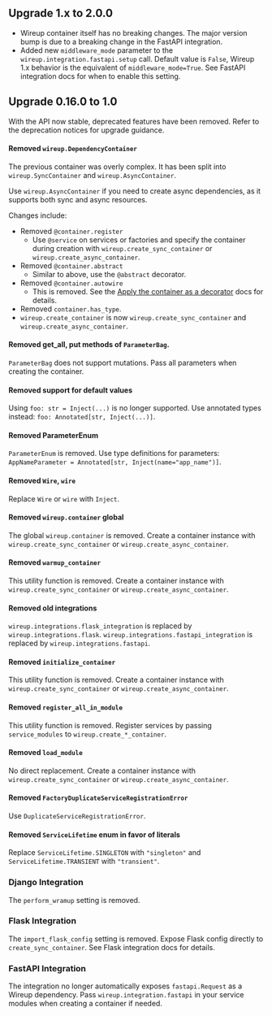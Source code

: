 ## Upgrade 1.x to 2.0.0

* Wireup container itself has no breaking changes. The major version bump is due to a breaking change in the FastAPI
integration.
* Added new `middleware_mode` parameter to the `wireup.integration.fastapi.setup` call. Default value is `False`,
Wireup 1.x behavior is the equivalent of `middleware_mode=True`. See FastAPI integration docs for when to enable this
setting.

## Upgrade 0.16.0 to 1.0

With the API now stable, deprecated features have been removed. Refer to the deprecation notices for upgrade guidance.

#### Removed `wireup.DependencyContainer`

The previous container was overly complex. It has been split into `wireup.SyncContainer` and `wireup.AsyncContainer`.

Use `wireup.AsyncContainer` if you need to create async dependencies, as it supports both sync and async resources.

Changes include:

* Removed `@container.register`
    * Use `@service` on services or factories and specify the container during creation with `wireup.create_sync_container` or `wireup.create_async_container`.
* Removed `@container.abstract`
    * Similar to above, use the `@abstract` decorator.
* Removed `@container.autowire`
    * This is removed. See the [Apply the container as a decorator](apply_container_as_decorator.md) docs for details.
* Removed `container.has_type`.
* `wireup.create_container` is now `wireup.create_sync_container` and `wireup.create_async_container`.

#### Removed get_all, put methods of `ParameterBag`.

`ParameterBag` does not support mutations. Pass all parameters when creating the container.

#### Removed support for default values

Using `foo: str = Inject(...)` is no longer supported. Use annotated types instead: `foo: Annotated[str, Inject(...)]`.

#### Removed ParameterEnum

`ParameterEnum` is removed. Use type definitions for parameters: `AppNameParameter = Annotated[str, Inject(name="app_name")]`.

#### Removed `Wire`, `wire`

Replace `Wire` or `wire` with `Inject`.

#### Removed `wireup.container` global

The global `wireup.container` is removed. Create a container instance with `wireup.create_sync_container` or `wireup.create_async_container`.

#### Removed `warmup_container`

This utility function is removed. Create a container instance with `wireup.create_sync_container` or `wireup.create_async_container`.

#### Removed old integrations

`wireup.integrations.flask_integration` is replaced by `wireup.integrations.flask`.
`wireup.integrations.fastapi_integration` is replaced by `wireup.integrations.fastapi`.

#### Removed `initialize_container`

This utility function is removed. Create a container instance with `wireup.create_sync_container` or `wireup.create_async_container`.

#### Removed `register_all_in_module`

This utility function is removed. Register services by passing `service_modules` to `wireup.create_*_container`.

#### Removed `load_module`

No direct replacement. Create a container instance with `wireup.create_sync_container` or `wireup.create_async_container`.

#### Removed `FactoryDuplicateServiceRegistrationError`

Use `DuplicateServiceRegistrationError`.

#### Removed `ServiceLifetime` enum in favor of literals

Replace `ServiceLifetime.SINGLETON` with `"singleton"` and `ServiceLifetime.TRANSIENT` with `"transient"`.

### Django Integration

The `perform_wramup` setting is removed.

### Flask Integration

The `import_flask_config` setting is removed. Expose Flask config directly to `create_sync_container`. See Flask integration docs for details.

### FastAPI Integration

The integration no longer automatically exposes `fastapi.Request` as a Wireup dependency. Pass `wireup.integration.fastapi` in your service modules when creating a container if needed.